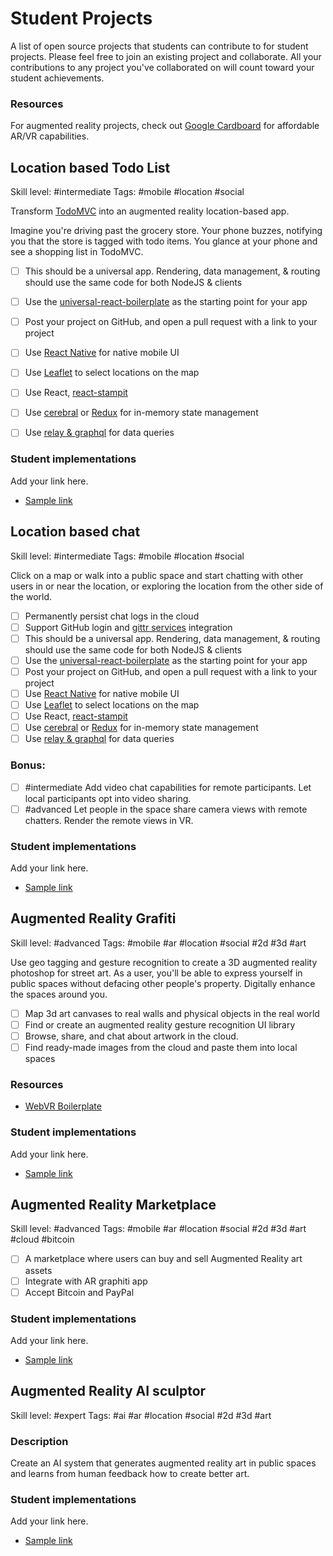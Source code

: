 # Student Projects

A list of open source projects that students can contribute to for student projects. Please feel free to join an existing project and collaborate. All your contributions to any project you've collaborated on will count toward your student achievements.


### Resources

For augmented reality projects, check out [Google Cardboard](https://www.google.com/get/cardboard/get-cardboard/) for affordable AR/VR capabilities.


## Location based Todo List

Skill level: #intermediate
Tags: #mobile #location #social

Transform [TodoMVC](http://todomvc.com/) into an augmented reality location-based app.

Imagine you're driving past the grocery store. Your phone buzzes, notifying you that the store is tagged with todo items. You glance at your phone and see a shopping list in TodoMVC.

* [ ] This should be a universal app. Rendering, data management, & routing should use the same code for both NodeJS & clients
* [ ] Use the [universal-react-boilerplate](https://github.com/cloverfield-tools/universal-react-boilerplate) as the starting point for your app
* [ ] Post your project on GitHub, and open a pull request with a link to your project
* [ ] Use [React Native](https://facebook.github.io/react-native/) for native mobile UI
* [ ] Use [Leaflet](http://leafletjs.com/) to select locations on the map
* [ ] Use React, [react-stampit](https://github.com/stampit-org/react-stampit)
* [ ] Use [cerebral](https://github.com/christianalfoni/cerebral) or [Redux](https://github.com/gaearon/redux) for in-memory state management
* [ ] Use [relay & graphql](https://facebook.github.io/react/blog/2015/02/20/introducing-relay-and-graphql.html) for data queries


### Student implementations

Add your link here.

* [Sample link]()


## Location based chat

Skill level: #intermediate
Tags: #mobile #location #social

Click on a map or walk into a public space and start chatting with other users in or near the location, or exploring the location from the other side of the world.

* [ ] Permanently persist chat logs in the cloud
* [ ] Support GitHub login and [gittr services](https://github.com/gitterHQ/services) integration
* [ ] This should be a universal app. Rendering, data management, & routing should use the same code for both NodeJS & clients
* [ ] Use the [universal-react-boilerplate](https://github.com/cloverfield-tools/universal-react-boilerplate) as the starting point for your app
* [ ] Post your project on GitHub, and open a pull request with a link to your project
* [ ] Use [React Native](https://facebook.github.io/react-native/) for native mobile UI
* [ ] Use [Leaflet](http://leafletjs.com/) to select locations on the map
* [ ] Use React, [react-stampit](https://github.com/stampit-org/react-stampit)
* [ ] Use [cerebral](https://github.com/christianalfoni/cerebral) or [Redux](https://github.com/gaearon/redux) for in-memory state management
* [ ] Use [relay & graphql](https://facebook.github.io/react/blog/2015/02/20/introducing-relay-and-graphql.html) for data queries

### Bonus:

* [ ] #intermediate Add video chat capabilities for remote participants. Let local participants opt into video sharing. 
* [ ] #advanced Let people in the space share camera views with remote chatters. Render the remote views in VR.

### Student implementations

Add your link here.

* [Sample link]()


## Augmented Reality Grafiti

Skill level: #advanced
Tags: #mobile #ar #location #social #2d #3d #art

Use geo tagging and gesture recognition to create a 3D augmented reality photoshop for street art. As a user, you'll be able to express yourself in public spaces without defacing other people's property. Digitally enhance the spaces around you.

* [ ] Map 3d art canvases to real walls and physical objects in the real world
* [ ] Find or create an augmented reality gesture recognition UI library
* [ ] Browse, share, and chat about artwork in the cloud.
* [ ] Find ready-made images from the cloud and paste them into local spaces

### Resources

* [WebVR Boilerplate](http://smus.com/responsive-vr/)

### Student implementations

Add your link here.

* [Sample link]()


## Augmented Reality Marketplace

Skill level: #advanced
Tags: #mobile #ar #location #social #2d #3d #art #cloud #bitcoin

* [ ] A marketplace where users can buy and sell Augmented Reality art assets
* [ ] Integrate with AR graphiti app
* [ ] Accept Bitcoin and PayPal

### Student implementations

Add your link here.

* [Sample link]()


## Augmented Reality AI sculptor

Skill level: #expert
Tags: #ai #ar #location #social #2d #3d #art

### Description

Create an AI system that generates augmented reality art in public spaces and learns from human feedback how to create better art.

### Student implementations

Add your link here.

* [Sample link]()
